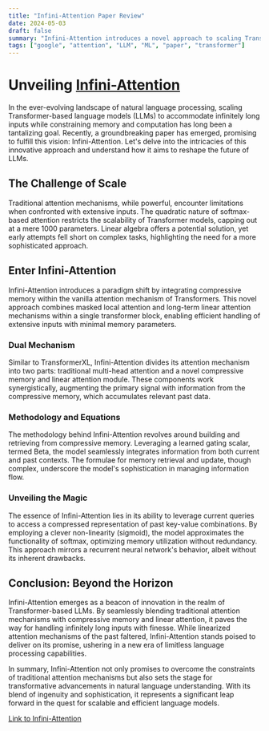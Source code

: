 ```yaml
---
title: "Infini-Attention Paper Review"
date: 2024-05-03
draft: false
summary: "Infini-Attention introduces a novel approach to scaling Transformer models for infinitely long inputs while managing memory and computation."
tags: ["google", "attention", "LLM", "ML", "paper", "transformer"]
---
```


# Unveiling [Infini-Attention](https://arxiv.org/abs/2404.07143)

In the ever-evolving landscape of natural language processing, scaling Transformer-based language models (LLMs) to accommodate infinitely long inputs while constraining memory and computation has long been a tantalizing goal. Recently, a groundbreaking paper has emerged, promising to fulfill this vision: Infini-Attention. Let's delve into the intricacies of this innovative approach and understand how it aims to reshape the future of LLMs.

## The Challenge of Scale

Traditional attention mechanisms, while powerful, encounter limitations when confronted with extensive inputs. The quadratic nature of softmax-based attention restricts the scalability of Transformer models, capping out at a mere 1000 parameters. Linear algebra offers a potential solution, yet early attempts fell short on complex tasks, highlighting the need for a more sophisticated approach.

## Enter Infini-Attention

Infini-Attention introduces a paradigm shift by integrating compressive memory within the vanilla attention mechanism of Transformers. This novel approach combines masked local attention and long-term linear attention mechanisms within a single transformer block, enabling efficient handling of extensive inputs with minimal memory parameters.

### Dual Mechanism

Similar to TransformerXL, Infini-Attention divides its attention mechanism into two parts: traditional multi-head attention and a novel compressive memory and linear attention module. These components work synergistically, augmenting the primary signal with information from the compressive memory, which accumulates relevant past data.

### Methodology and Equations

The methodology behind Infini-Attention revolves around building and retrieving from compressive memory. Leveraging a learned gating scalar, termed Beta, the model seamlessly integrates information from both current and past contexts. The formulae for memory retrieval and update, though complex, underscore the model's sophistication in managing information flow.

### Unveiling the Magic

The essence of Infini-Attention lies in its ability to leverage current queries to access a compressed representation of past key-value combinations. By employing a clever non-linearity (sigmoid), the model approximates the functionality of softmax, optimizing memory utilization without redundancy. This approach mirrors a recurrent neural network's behavior, albeit without its inherent drawbacks.

## Conclusion: Beyond the Horizon

Infini-Attention emerges as a beacon of innovation in the realm of Transformer-based LLMs. By seamlessly blending traditional attention mechanisms with compressive memory and linear attention, it paves the way for handling infinitely long inputs with finesse. While linearized attention mechanisms of the past faltered, Infini-Attention stands poised to deliver on its promise, ushering in a new era of limitless language processing capabilities.

In summary, Infini-Attention not only promises to overcome the constraints of traditional attention mechanisms but also sets the stage for transformative advancements in natural language understanding. With its blend of ingenuity and sophistication, it represents a significant leap forward in the quest for scalable and efficient language models.

[Link to Infini-Attention](https://arxiv.org/abs/2404.07143)
